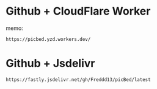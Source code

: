 # Github + CloudFlare Worker
memo:
```
https://picbed.yzd.workers.dev/
```
# Github + Jsdelivr
```
https://fastly.jsdelivr.net/gh/Freddd13/picBed/latest
```
